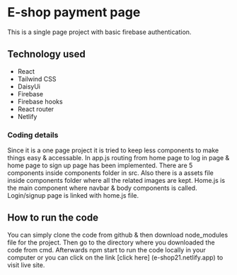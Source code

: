 # E-shop payment page 
This is a single page project with basic firebase authentication.

## Technology used 
* React 
* Tailwind CSS 
* DaisyUi 
* Firebase 
* Firebase hooks 
* React router 
* Netlify 

### Coding details 

Since it is a one page project it is tried to keep less components to make things easy & accessable. In app.js routing from home page to log in page & home page to sign up page has been implemented. There are 5 components inside components folder in src. Also there is a assets file  inside components folder where all the related images are kept. Home.js is the main component where navbar & body components is called. Login/signup page is linked with home.js file. 

## How to run the code

You can simply clone the code from github & then download node_modules file for the project. Then go to the directory where you downloaded the code from cmd. Afterwards npm start to run the code locally in your computer or you can click on the link [click here] (e-shop21.netlify.app) to visit live site.
